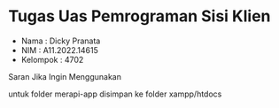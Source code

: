 # Tugas Uas Pemrograman Sisi Klien
- Nama : Dicky Pranata
- NIM  : A11.2022.14615
- Kelompok : 4702

Saran Jika Ingin Menggunakan

untuk folder merapi-app disimpan ke folder xampp/htdocs



